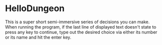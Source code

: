 # HelloDungeon
This is a super short semi-immersive series of decisions you can make.
When running the program, if the last line of displayed text doesn't state to press any key to continue, type out the desired choice via either its number or its name and hit the enter key. 
